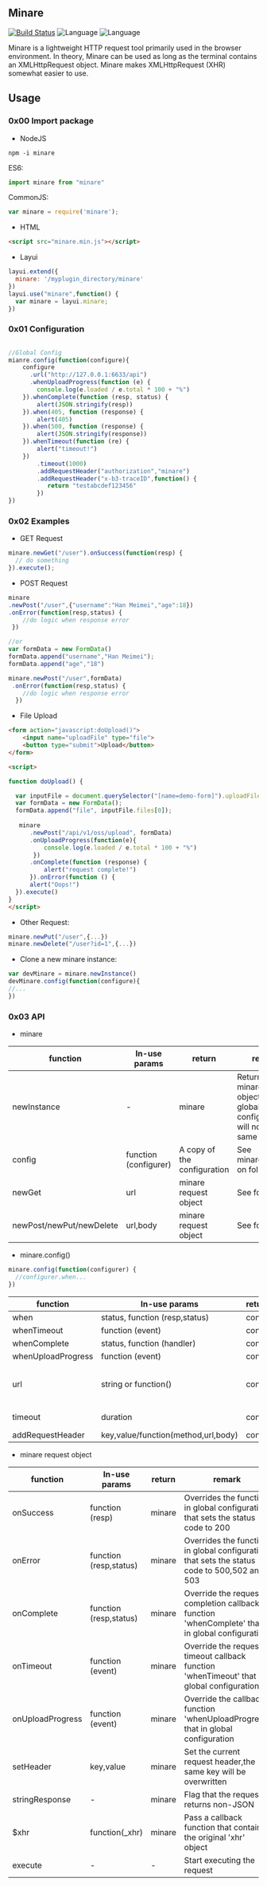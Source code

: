 ## Minare


[![Build Status](https://app.travis-ci.com/zmapleshine/Minare.svg?branch=main)](https://app.travis-ci.com/zmapleshine/Minare)
![Language](https://img.shields.io/badge/language-JavaScript-orange.svg)
![Language](https://img.shields.io/badge/license-MIT-green.svg)


 Minare is a lightweight HTTP request tool primarily used in the browser environment.
 In theory, Minare can be used as long as the terminal contains an XMLHttpRequest object.
 Minare makes XMLHttpRequest (XHR) somewhat easier to use.
 
## Usage

### 0x00 Import package

- NodeJS
```shell script
npm -i minare
```
ES6:
```js
import minare from "minare"
```
  CommonJS:
```js
var minare = require('minare');
```

- HTML

```html
<script src="minare.min.js"></script>
```

- Layui
```js
layui.extend({
  minare: '/myplugin_directory/minare'
})
layui.use("minare",function() {
  var minare = layui.minare;
})
```


### 0x01 Configuration

```js

//Global Config 
mianre.config(function(configure){
    configure
      .url("http://127.0.0.1:6633/api")
      .whenUploadProgress(function (e) {
        console.log(e.loaded / e.total * 100 + "%")
    }).whenComplete(function (resp, status) {
        alert(JSON.stringify(resp))
    }).when(405, function (response) {
        alert(405)
    }).when(500, function (response) {
        alert(JSON.stringify(response))
    }).whenTimeout(function (re) {
        alert("timeout!")
    })
        .timeout(1000)
        .addRequestHeader("authorization","minare")
        .addRequestHeader("x-b3-traceID",function() {
           return "testabcdef123456"
        })
})
```
### 0x02 Examples
- GET Request
```js
minare.newGet("/user").onSuccess(function(resp) {
  // do something
}).execute();
```
- POST Request
```js
minare
.newPost("/user",{"username":"Han Meimei","age":18})
.onError(function(resp,status) {
    //do logic when response error
 })

//or
var formData = new FormData()
formData.append("username","Han Meimei");
formData.append("age","18")

minare.newPost("/user",formData)
 .onError(function(resp,status) {
    //do logic when response error
  })
```
- File Upload

```html
<form action="javascript:doUpload()">
    <input name="uploadFile" type="file">
    <button type="submit">Upload</button>
</form>

<script>

function doUpload() {

  var inputFile = document.querySelector("[name=demo-form]").uploadFile;
  var formData = new FormData();
  formData.append("file", inputFile.files[0]);
  
   minare
      .newPost("/api/v1/oss/upload", formData)
      .onUploadProgress(function(e){
          console.log(e.loaded / e.total * 100 + "%")
       })
      .onComplete(function (response) {
          alert("request complete!")
      }).onError(function () {
      alert("Oops!")
  }).execute()
}
</script>
```


- Other Request:
```js
minare.newPut("/user",{...})
minare.newDelete("/user?id=1",{...})
```

- Clone a new minare instance:

```js
var devMinare = minare.newInstance()
devMinare.config(function(configure){
//...
})
```

### 0x03 API


- minare

| function | In-use params | return | remark |
|  ----  | ----  | ---- | ---- |
| newInstance |  - | minare | Return a new minare object,the global configuration will not be the same  |
| config | function (configurer) | A copy of the configuration | See minare.config() on follow  |
| newGet | url | minare request object | See follow |
| newPost/newPut/newDelete | url,body | minare request object | See follow |


- minare.config()

```js
minare.config(function(configurer) {
  //configurer.when...
})
```

| function | In-use params | return | remark |
|  ----  | ----  | ---- | ---- |
| when |  status, function (resp,status) | config | |
| whenTimeout | function (event) | config | |
| whenComplete | status, function (handler) | config | |
| whenUploadProgress | function (event) | config | |
| url | string or function() | config | param can be strings or the function return a string  |
| timeout | duration | config | default value is zero,Unit:millisecond
| addRequestHeader | key,value/function(method,url,body) | config |


- minare request object

| function | In-use params | return | remark |
|  ----  | ----  | ---- | ---- |
| onSuccess |  function (resp) | minare | Overrides the function in global configuration that sets the status code to 200 |
| onError | function (resp,status) | minare | Overrides the function in global configuration that sets the status code to 500,502 and 503  |
| onComplete | function (resp,status) | minare | Override the request completion callback function 'whenComplete' that in global configuration |
| onTimeout | function (event) | minare | Override the request timeout callback function 'whenTimeout' that in global configuration |
| onUploadProgress | function (event) | minare | Override the callback function 'whenUploadProgress' that in global configuration |
| setHeader | key,value | minare | Set the current request header,the same key will be overwritten |
| stringResponse | - | minare | Flag that the request returns non-JSON |
| $xhr | function(_xhr) | minare | Pass a callback function that contains the original 'xhr' object |
| execute | - | - | Start executing the request |

